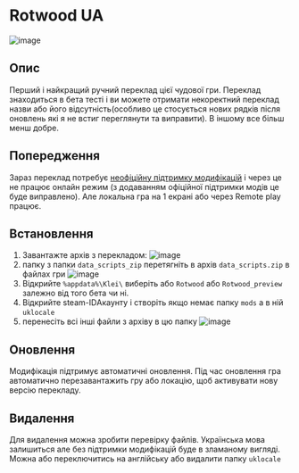 # Rotwood UA
![image](https://github.com/user-attachments/assets/a00500b5-5c96-467c-96e4-de1cd3a2b744)

## Опис
Перший і найкращий ручний переклад цієї чудової гри. Переклад знаходиться в бета тесті і ви можете отримати некоректний переклад назви або його відсутність(особливо це стосується нових рядків після оновлень які я не встиг переглянути та виправити). В іншому все більш менш добре.

## Попередження
Зараз переклад потребує [неофіційну підтримку модифікацій](https://github.com/zgibberish/rotwood-modloader) і через це не працює онлайн режим (з додаванням офіційної підтримки модів це буде виправлено). Але локальна гра на 1 екрані або через Remote play працює.

## Встановлення
1. Завантажте архів з перекладом:
![image](https://github.com/user-attachments/assets/6491c365-829b-4b97-89fd-04d7b8a05ffb)
3. папку з папки `data_scripts_zip` перетягніть в архів `data_scripts.zip` в файлах гри
![image](https://github.com/user-attachments/assets/3d676304-2568-4081-a17f-d463286ce771)
4. Відкрийте `%appdata%\Klei\` виберіть або `Rotwood` або `Rotwood_preview` залежно від того бета чи ні.
5. Відкрийте steam-IDАкаунту і створіть якщо немає папку `mods` а в ній `uklocale`
6. перенесіть всі інші файли з архіву в цю папку
![image](https://github.com/user-attachments/assets/7cc5f73c-41ae-41eb-8d1f-04a6b8235f07)

## Оновлення
Модифікація підтримує автоматичні оновлення. Під час оновлення гра автоматично перезавантажить гру або локацію, щоб активувати нову версію перекладу.

## Видалення
Для видалення можна зробити перевірку файлів. Українська мова залишиться але без підтримки модифікацій буде в зламаному вигляді. Можна або переключитись на англійську або видалити папку `uklocale`
